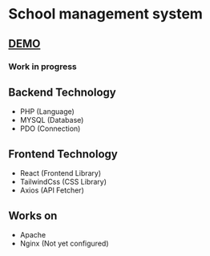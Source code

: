 # School management system

## [DEMO](http://school.triksy.xyz/)

### Work in progress

## Backend Technology

- PHP (Language)
- MYSQL (Database)
- PDO (Connection)

## Frontend Technology

- React (Frontend Library)
- TailwindCss (CSS Library)
- Axios (API Fetcher)

## Works on

- Apache
- Nginx (Not yet configured)
